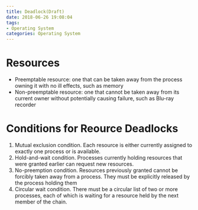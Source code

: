 ```yaml
---
title: Deadlock(Draft)
date: 2018-06-26 19:08:04
tags: 
- Operating System
categories: Operating System
---
```

#   Resources
*   Preemptable resource: one that can be taken away from the process owning it with no ill effects, such as memory
*   Non-preemptable resource: one that cannot be taken away from its current owner without potentially causing failure, such as Blu-ray recorder

#   Conditions for Reource Deadlocks
1.  Mutual exclusion condition. Each resource is either currently assigned to exactly one process or is available.
2.  Hold-and-wait condition. Processes currently holding resources that were granted earlier can request new resources.
3.  No-preemption condition. Resources previously granted cannot be forcibly taken away from a process. They must be explicitly released by the process holding them
4.  Circular wait condition. There must be a circular list of two or more processes, each of which is waiting for a resource held by the next member of the chain.
